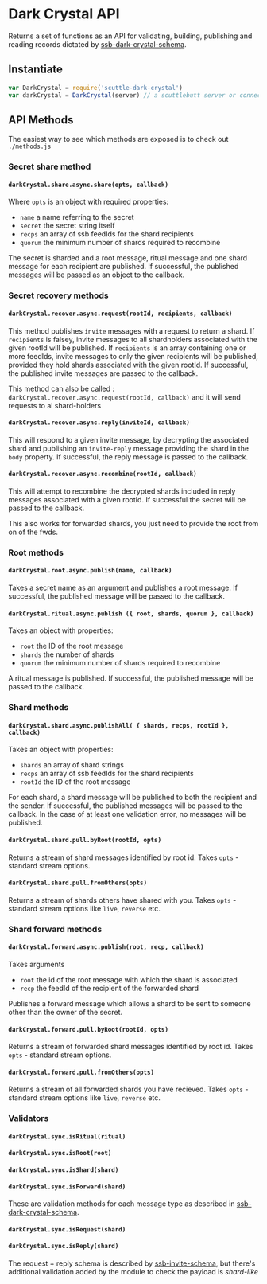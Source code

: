# Dark Crystal API

Returns a set of functions as an API for validating, building, publishing and reading records dictated by [ssb-dark-crystal-schema](https://github.com/blockades/ssb-dark-crystal-schema).

## Instantiate

```js
var DarkCrystal = require('scuttle-dark-crystal')
var darkCrystal = DarkCrystal(server) // a scuttlebutt server or connection to one
```

## API Methods

The easiest way to see which methods are exposed is to check out `./methods.js`


### Secret share method

#### `darkCrystal.share.async.share(opts, callback)`

Where `opts` is an object with required properties:
- `name` a name referring to the secret
- `secret` the secret string itself
- `recps` an array of ssb feedIds for the shard recipients
- `quorum` the minimum number of shards required to recombine

The secret is sharded and a root message, ritual message and one shard message for each recipient are published.  If successful, the published messages will be passed as an object to the callback.



### Secret recovery methods

#### `darkCrystal.recover.async.request(rootId, recipients, callback)`

This method publishes `invite` messages with a request to return a shard. If `recipients` is falsey, invite messages to all shardholders associated with the given rootId will be published.  If `recipients` is an array containing one or more feedIds, invite messages to only the given recipients will be published, provided they hold shards associated with the given rootId.  If successful, the published invite messages are passed to the callback.

This method can also be called : `darkCrystal.recover.async.request(rootId, callback)` and it will send requests to al shard-holders

#### `darkCrystal.recover.async.reply(inviteId, callback)`

This will respond to a given invite message, by decrypting the associated shard and publishing an `invite-reply` message providing the shard in the `body` property.  If successful, the reply message is passed to the callback.

#### `darkCrystal.recover.async.recombine(rootId, callback)`

This will attempt to recombine the decrypted shards included in reply messages associated with a given rootId.  If successful the secret will be passed to the callback.

This also works for forwarded shards, you just need to provide the root from on of the fwds.


### Root methods

#### `darkCrystal.root.async.publish(name, callback)`

Takes a secret name as an argument and publishes a root message.  If successful, the published message will be passed to the callback.

#### `darkCrystal.ritual.async.publish ({ root, shards, quorum }, callback)`
Takes an object with properties:

- `root` the ID of the root message
- `shards` the number of shards
- `quorum` the minimum number of shards required to recombine

A ritual message is published.  If successful, the published message will be passed to the callback.



### Shard methods

#### `darkCrystal.shard.async.publishAll( { shards, recps, rootId }, callback)`

Takes an object with properties:

- `shards` an array of shard strings
- `recps` an array of ssb feedIds for the shard recipients
- `rootId` the ID of the root message

For each shard, a shard message will be published to both the recipient and the sender.  If successful, the published messages will be passed to the callback.  In the case of at least one validation error, no messages will be published.

#### `darkCrystal.shard.pull.byRoot(rootId, opts)`

Returns a stream of shard messages identified by root id.  Takes `opts` - standard stream options.

#### `darkCrystal.shard.pull.fromOthers(opts)`

Returns a stream of shards others have shared with you. Takes `opts` - standard stream options like `live`, `reverse` etc.



### Shard forward methods 

#### `darkCrystal.forward.async.publish(root, recp, callback)`

Takes arguments
- `root` the id of the root message with which the shard is associated
- `recp` the feedId of the recipient of the forwarded shard

Publishes a forward message which allows a shard to be sent to someone other than the owner of the secret.

#### `darkCrystal.forward.pull.byRoot(rootId, opts)`

Returns a stream of forwarded shard messages identified by root id.  Takes `opts` - standard stream options.

#### `darkCrystal.forward.pull.fromOthers(opts)`

Returns a stream of all forwarded shards you have recieved. Takes `opts` - standard stream options like `live`, `reverse` etc.


### Validators

#### `darkCrystal.sync.isRitual(ritual)`

#### `darkCrystal.sync.isRoot(root)`

#### `darkCrystal.sync.isShard(shard)`

#### `darkCrystal.sync.isForward(shard)`

These are validation methods for each message type as described in [ssb-dark-crystal-schema](https://github.com/blockades/ssb-dark-crystal-schema).

#### `darkCrystal.sync.isRequest(shard)`

#### `darkCrystal.sync.isReply(shard)`

The request + reply schema is described by [ssb-invite-schema](https://github.com/blockades/ssb-dark-crystal-schema), but there's additional validation added by the module to check the payload is _shard-like_



